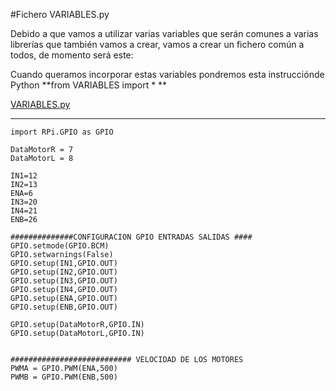 #Fichero VARIABLES.py

Debido a que vamos a utilizar varias variables que serán comunes a varias librerías que también vamos a crear, vamos a crear un fichero común a todos, de momento será este:

Cuando queramos incorporar estas variables pondremos esta instrucciónde Python **from VARIABLES import * **

[VARIABLES.py](https://github.com/JavierQuintana/AlphabotPython/)
<hr />

```cpp+lineNumbers:true
import RPi.GPIO as GPIO

DataMotorR = 7
DataMotorL = 8

IN1=12
IN2=13
ENA=6
IN3=20
IN4=21
ENB=26

##############CONFIGURACION GPIO ENTRADAS SALIDAS ####
GPIO.setmode(GPIO.BCM)
GPIO.setwarnings(False)
GPIO.setup(IN1,GPIO.OUT)
GPIO.setup(IN2,GPIO.OUT)
GPIO.setup(IN3,GPIO.OUT)
GPIO.setup(IN4,GPIO.OUT)
GPIO.setup(ENA,GPIO.OUT)
GPIO.setup(ENB,GPIO.OUT)

GPIO.setup(DataMotorR,GPIO.IN)
GPIO.setup(DataMotorL,GPIO.IN)


########################### VELOCIDAD DE LOS MOTORES
PWMA = GPIO.PWM(ENA,500)
PWMB = GPIO.PWM(ENB,500)
```


